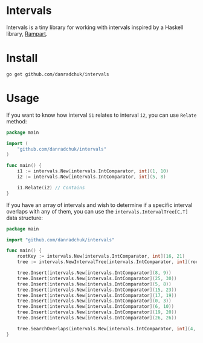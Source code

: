 # Intervals

Intervals is a tiny library for working with intervals inspired by a Haskell library, [Rampart](https://hackage.haskell.org/package/rampart-2.0.0.7).

# Install

`go get github.com/danradchuk/intervals`

# Usage

If you want to know how interval `i1` relates to interval `i2`, you can use `Relate` method:

```go
package main

import (
	"github.com/danradchuk/intervals"
)

func main() {
	i1 := intervals.New[intervals.IntComparator, int](1, 10)
	i2 := intervals.New[intervals.IntComparator, int](5, 8)

	i1.Relate(i2) // Contains
}
```

If you have an array of intervals and wish to determine if a specific interval overlaps with any of them, you can use the `intervals.IntervalTree[C,T]` data structure:

```go
package main

import "github.com/danradchuk/intervals"

func main() {
	rootKey := intervals.New[intervals.IntComparator, int](16, 21)
	tree := intervals.NewIntervalTree[intervals.IntComparator, int](rootKey)

	tree.Insert(intervals.New[intervals.IntComparator](8, 9))
	tree.Insert(intervals.New[intervals.IntComparator](25, 30))
	tree.Insert(intervals.New[intervals.IntComparator](5, 8))
	tree.Insert(intervals.New[intervals.IntComparator](15, 23))
	tree.Insert(intervals.New[intervals.IntComparator](17, 19))
	tree.Insert(intervals.New[intervals.IntComparator](0, 3))
	tree.Insert(intervals.New[intervals.IntComparator](6, 10))
	tree.Insert(intervals.New[intervals.IntComparator](19, 20))
	tree.Insert(intervals.New[intervals.IntComparator](26, 26))

	tree.SearchOverlaps(intervals.New[intervals.IntComparator, int](4, 15)) // returns a slice with intervals [5,8], [6,10], and [8,9]
}
```
